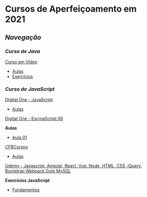 # Cursos de Aperfeiçoamento em 2021

## _Navegação_

### _Curso de Java_

  [Curso em Vídeo](https://youtube.com/playlist?list=PLHz_AreHm4dkI2ZdjTwZA4mPMxWTfNSpR)
  
   - [Aulas](/Java/CursoEmVideo/Aulas)
   - [Exercícios](/Java/CursoEmVideo/Tarefas)

### _Curso de JavaScript_

  [Digital One - JavaScript](https://digitalinnovation.one/)
  
   - [Aulas](/JavaScript/DigitalOne_JavaScript)

  [Digital One - EscmaScript 06](https://digitalinnovation.one/)
  
  **Aulas**
  
   - [Aula 01](/JavaScript//DigitalOneEcmaScript06essencial/Aula01/)

  [CFBCursos](https://www.youtube.com/playlist?list=PLx4x_zx8csUj3IbPQ4_X5jis_SkCol3eC)
  
   - [Aulas](/JavaScript/CFBCursos)
  

  [Udemy - Javascript, Angular, React, Vue, Node, HTML, CSS, jQuery, Bootstrap Webpack Gulp MySQL](https://www.udemy.com/)

   **Exercícios JavaScript**
   
   - [Fundamentos](/JavaScript/Udemy-WebCompleto/Exercicios-JS/Fundamentos/)
